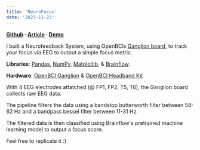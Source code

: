 ```yaml
---
title: 'NeuroFocus'
date: '2023-11-23'
---
```

**[Github](https://github.com/vxnuaj/NeuroFocus) · [Article](https://medium.com/@vxnuaj/how-to-supercharge-your-mind-with-a-neurofeedback-system-09bce15d4c47) · [Demo](https://youtu.be/iw1inophIt0?si=dYRiP00SRncu-o0S)**

I built a Neurofeedback System, using OpenBCIs [Ganglion board](https://shop.openbci.com/products/ganglion-board), to track your focus via EEG to output a simple focus metric.

**Libraries**: [Pandas](https://pandas.pydata.org/), [NumPy](https://numpy.org/), [Matplotlib](https://matplotlib.org/), & [Brainflow](https://brainflow.org/). 

**Hardware**: [OpenBCI Ganglion](https://shop.openbci.com/products/ganglion-board) & [OpenBCI Headband Kit](https://shop.openbci.com/products/openbci-eeg-headband-kit)

With 4 EEG electrodes attatched (@ FP1, FP2, T5, T6), the Ganglion board collects raw EEG data. 

The pipeline filters the data using a bandstop butterworth filter between 58-62 Hz and a bandpass bessel filter between 11-31 Hz. 

The filtered data is then classified using Brainflow's pretrained machine learning model to output a focus score.

Feel free to replicate it :)